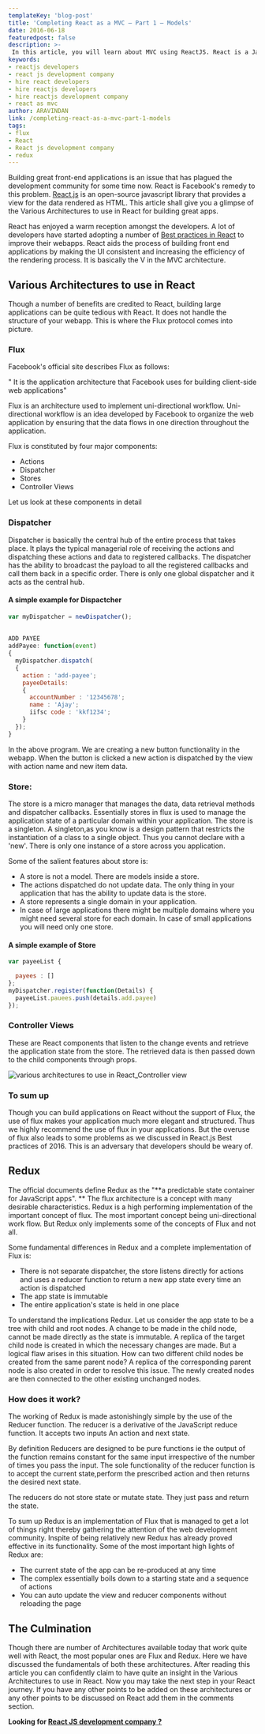 ```yaml
---
templateKey: 'blog-post'
title: 'Completing React as a MVC – Part 1 – Models'
date: 2016-06-18
featuredpost: false
description: >-
 In this article, you will learn about MVC using ReactJS. React is a JavaScript library for creating user interfaces. Hire ReactJS Developers from Codebrahma
keywords:
- reactjs developers
- react js development company
- hire react developers
- hire reactjs developers
- hire reactjs development company
- react as mvc
author: ARAVINDAN 
link: /completing-react-as-a-mvc-part-1-models
tags:
- flux
- React
- React js development company
- redux
---
```


Building great front-end applications is an issue that has plagued the development community for some time now. React is Facebook's remedy to this problem. [React.js][1] is an open-source javascript library that provides a view for the data rendered as HTML.  This article shall give you a glimpse of the Various Architectures to use in React for building great apps.

React has enjoyed a warm reception amongst the developers. A lot of developers have started adopting a number of [Best practices in React][2] to improve their webapps. React aids the process of building front end applications by making the UI consistent and increasing the efficiency of the rendering process. It is basically the V in the MVC architecture.

## Various Architectures to use in React

Though a number of benefits are credited to React, building large applications can be quite tedious with React. It does not handle  the structure of your webapp. This is where the Flux protocol comes into picture.

### Flux

Facebook's official site describes Flux as follows:

" It is the application architecture that Facebook uses for building client-side web applications"

Flux is an architecture used to implement uni-directional workflow. Uni-directional workflow is an idea developed by Facebook to organize the web application by ensuring that the data flows in one direction throughout the application.

Flux is constituted by four major components:

* Actions
* Dispatcher
* Stores
* Controller Views

Let us look at these components in detail

### Dispatcher

Dispatcher is basically the central hub of the entire process that takes place. It plays the typical managerial role of receiving the actions and dispatching these actions and data to registered callbacks. The dispatcher has the ability to broadcast the payload to all the registered callbacks and call them back in a specific order. There is only one global dispatcher and it acts as the central hub.

#### A simple example for Dispactcher
```js
var myDispatcher = newDispatcher();
    
    
ADD PAYEE 
addPayee: function(event)
{
  myDispatcher.dispatch(
  {
    action : 'add-payee';
    payeeDetails:
    {
      accountNumber : '12345678';
      name : 'Ajay';
      iifsc code : 'kkf1234';
    }
  });
}
```   

In the above program. We are creating a new button functionality in the webapp. When the button is clicked a new action is dispatched by the view with action name and new item data.

### Store:

The store is a micro manager that manages the data, data retrieval methods and dispatcher callbacks. Essentially stores in flux is used to manage the application state of a particular domain within your application. The store is a singleton. A singleton,as you know is a design pattern that restricts the instantiation of a class to a single object. Thus you cannot declare with a 'new'. There is only one instance of a store across you application.

Some of the salient features about store is:

* A store is not a model. There are models inside a store.
* The actions dispatched do not update data. The only thing in your application that has the ability to update data is the store.
* A store represents a single domain in your application.
* In case of large applications there might be multiple domains where you might need several store for each domain. In case of small applications you will need only one store.

#### A simple example of Store
    
```jsx    
var payeeList {

  payees : []
};
myDispatcher.register(function(Details) {
  payeeList.pauees.push(details.add.payee)
});
```    

### Controller Views

These are React components that listen to the change events and retrieve the application state from the store. The retrieved data is then passed down to the child components through props.

![various architectures to use in React_Controller view][3]

### To sum up

Though you can build applications on React without the support of Flux, the use of flux makes your application much more elegant and structured. Thus we highly recommend the use of flux in your applications. But the overuse of flux also leads to some problems as we discussed in React.js Best practices of 2016. This is an adversary that developers should be weary of.

## Redux

The official documents define Redux as the "**a predictable state container for JavaScript apps". ** The flux architecture is a concept with many desirable characteristics. Redux is a high performing implementation of the important concept of flux. The most important concept being uni-directional work flow. But Redux only implements some of the concepts of Flux and not all.

Some fundamental differences in Redux and a complete implementation of Flux is:

* There is not separate dispatcher, the store listens directly for actions and uses a reducer function to return a new app state every time an action is dispatched
* The app state is immutable
* The entire application's state is held in one place

To understand the implications Redux. Let us consider the app state to be a tree with child and root nodes.  A change to be made in the child node, cannot be made directly as the state is immutable. A replica of the target child node is created in which the necessary changes are made. But a logical flaw arises in this situation. How can two different child nodes be created from the same parent node? A replica of the corresponding parent node is also created in order to resolve this issue. The newly created nodes are then connected to the other existing unchanged nodes.

###  How does it work?

The working of Redux is made astonishingly simple by the use of the Reducer function. The reducer is a derivative of the JavaScript reduce function. It accepts two inputs An action and next state.

By definition Reducers are designed to be pure functions ie the output of the function remains constant for the same input irrespective of the number of times you pass the input. The sole functionality of the reducer function is to accept the current state,perform the prescribed action and then returns the desired next state.

The  reducers do not store state or mutate state. They just pass and return the state.

To sum up Redux is an implementation of Flux that is managed to get a lot of things right thereby gathering the attention of the web development community. Inspite of being relatively new Redux has already proved effective in its functionality. Some of the most important high lights of Redux are:

* The current state of the app can be re-produced at any time
* The complex essentially boils down to a starting state and a sequence of actions
* You can auto update the view and reducer components without reloading the page

## The Culmination

Though there are number of Architectures available today that work quite well with React, the most popular ones are Flux and Redux. Here we have discussed the fundamentals of both these architectures. After reading this article you can confidently claim to have quite an insight in the Various Architectures to use in React. Now you may take the next step in your React journey. If you have any other points to be added on these architectures or any other points to be discussed on React add them in the comments section.

**Looking for [React JS development company ?][4]**

[1]: https://facebook.github.io/react/
[2]: /react-js-best-practices-2016/
[3]: ./images/Controller-views.png
[4]: /react-js-development/

  